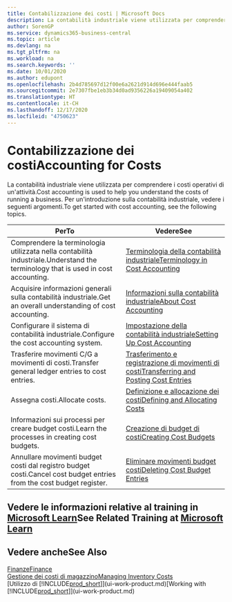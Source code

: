 ```yaml
---
title: Contabilizzazione dei costi | Microsoft Docs
description: La contabilità industriale viene utilizzata per comprendere i costi operativi di un'attività. Per un'introduzione sulla contabilità industriale, vedere i seguenti argomenti.
author: SorenGP
ms.service: dynamics365-business-central
ms.topic: article
ms.devlang: na
ms.tgt_pltfrm: na
ms.workload: na
ms.search.keywords: ''
ms.date: 10/01/2020
ms.author: edupont
ms.openlocfilehash: 2b4d785697d12f00e6a2621d914d696e444faab5
ms.sourcegitcommit: 2e7307fbe1eb3b34d0ad9356226a19409054a402
ms.translationtype: HT
ms.contentlocale: it-CH
ms.lasthandoff: 12/17/2020
ms.locfileid: "4750623"
---
```

# <a name="accounting-for-costs"></a><span data-ttu-id="2dae8-104">Contabilizzazione dei costi</span><span class="sxs-lookup"><span data-stu-id="2dae8-104">Accounting for Costs</span></span>
<span data-ttu-id="2dae8-105">La contabilità industriale viene utilizzata per comprendere i costi operativi di un'attività.</span><span class="sxs-lookup"><span data-stu-id="2dae8-105">Cost accounting is used to help you understand the costs of running a business.</span></span> <span data-ttu-id="2dae8-106">Per un'introduzione sulla contabilità industriale, vedere i seguenti argomenti.</span><span class="sxs-lookup"><span data-stu-id="2dae8-106">To get started with cost accounting, see the following topics.</span></span>  

|<span data-ttu-id="2dae8-107">Per</span><span class="sxs-lookup"><span data-stu-id="2dae8-107">To</span></span>|<span data-ttu-id="2dae8-108">Vedere</span><span class="sxs-lookup"><span data-stu-id="2dae8-108">See</span></span>|  
|--------|---------|  
|<span data-ttu-id="2dae8-109">Comprendere la terminologia utilizzata nella contabilità industriale.</span><span class="sxs-lookup"><span data-stu-id="2dae8-109">Understand the terminology that is used in cost accounting.</span></span>|[<span data-ttu-id="2dae8-110">Terminologia della contabilità industriale</span><span class="sxs-lookup"><span data-stu-id="2dae8-110">Terminology in Cost Accounting</span></span>](finance-terminology-in-cost-accounting.md)|  
|<span data-ttu-id="2dae8-111">Acquisire informazioni generali sulla contabilità industriale.</span><span class="sxs-lookup"><span data-stu-id="2dae8-111">Get an overall understanding of cost accounting.</span></span>|[<span data-ttu-id="2dae8-112">Informazioni sulla contabilità industriale</span><span class="sxs-lookup"><span data-stu-id="2dae8-112">About Cost Accounting</span></span>](finance-about-cost-accounting.md)|  
|<span data-ttu-id="2dae8-113">Configurare il sistema di contabilità industriale.</span><span class="sxs-lookup"><span data-stu-id="2dae8-113">Configure the cost accounting system.</span></span>|[<span data-ttu-id="2dae8-114">Impostazione della contabilità industriale</span><span class="sxs-lookup"><span data-stu-id="2dae8-114">Setting Up Cost Accounting</span></span>](finance-set-up-cost-accounting.md)|  
|<span data-ttu-id="2dae8-115">Trasferire movimenti C/G a movimenti di costi.</span><span class="sxs-lookup"><span data-stu-id="2dae8-115">Transfer general ledger entries to cost entries.</span></span>|[<span data-ttu-id="2dae8-116">Trasferimento e registrazione di movimenti di costi</span><span class="sxs-lookup"><span data-stu-id="2dae8-116">Transferring and Posting Cost Entries</span></span>](finance-transfer-and-post-cost-entries.md)|  
|<span data-ttu-id="2dae8-117">Assegna costi.</span><span class="sxs-lookup"><span data-stu-id="2dae8-117">Allocate costs.</span></span>|[<span data-ttu-id="2dae8-118">Definizione e allocazione dei costi</span><span class="sxs-lookup"><span data-stu-id="2dae8-118">Defining and Allocating Costs</span></span>](finance-define-and-allocate-costs.md)|  
|<span data-ttu-id="2dae8-119">Informazioni sui processi per creare budget costi.</span><span class="sxs-lookup"><span data-stu-id="2dae8-119">Learn the processes in creating cost budgets.</span></span>|[<span data-ttu-id="2dae8-120">Creazione di budget di costi</span><span class="sxs-lookup"><span data-stu-id="2dae8-120">Creating Cost Budgets</span></span>](finance-create-cost-budgets.md)|
|<span data-ttu-id="2dae8-121">Annullare movimenti budget costi dal registro budget costi.</span><span class="sxs-lookup"><span data-stu-id="2dae8-121">Cancel cost budget entries from the cost budget register.</span></span>|[<span data-ttu-id="2dae8-122">Eliminare movimenti budget costi</span><span class="sxs-lookup"><span data-stu-id="2dae8-122">Deleting Cost Budget Entries</span></span>](finance-how-to-delete-cost-budget-entries.md)|

## <a name="see-related-training-at-microsoft-learn"></a><span data-ttu-id="2dae8-123">Vedere le informazioni relative al training in [Microsoft Learn](/learn/paths/use-cost-accounting-dynamics-365-business-central/)</span><span class="sxs-lookup"><span data-stu-id="2dae8-123">See Related Training at [Microsoft Learn](/learn/paths/use-cost-accounting-dynamics-365-business-central/)</span></span>

## <a name="see-also"></a><span data-ttu-id="2dae8-124">Vedere anche</span><span class="sxs-lookup"><span data-stu-id="2dae8-124">See Also</span></span>  
[<span data-ttu-id="2dae8-125">Finanze</span><span class="sxs-lookup"><span data-stu-id="2dae8-125">Finance</span></span>](finance.md)  
[<span data-ttu-id="2dae8-126">Gestione dei costi di magazzino</span><span class="sxs-lookup"><span data-stu-id="2dae8-126">Managing Inventory Costs</span></span>](finance-manage-inventory-costs.md)  
<span data-ttu-id="2dae8-127">[Utilizzo di [!INCLUDE[prod_short](includes/prod_short.md)]](ui-work-product.md)</span><span class="sxs-lookup"><span data-stu-id="2dae8-127">[Working with [!INCLUDE[prod_short](includes/prod_short.md)]](ui-work-product.md)</span></span>
